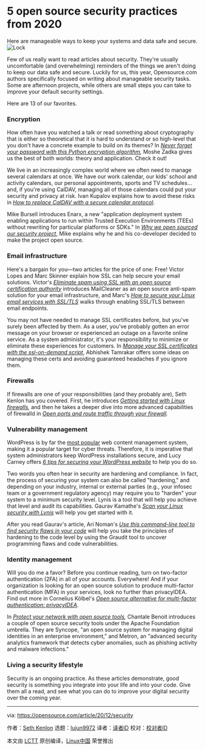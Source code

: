[#]: collector: (lujun9972)
[#]: translator: ( )
[#]: reviewer: ( )
[#]: publisher: ( )
[#]: url: ( )
[#]: subject: (5 open source security practices from 2020)
[#]: via: (https://opensource.com/article/20/12/security)
[#]: author: (Seth Kenlon https://opensource.com/users/seth)

5 open source security practices from 2020
======
Here are manageable ways to keep your systems and data safe and secure.
![Lock][1]

Few of us really want to read articles about security. They're usually uncomfortable (and overwhelming) reminders of the things we aren't doing to keep our data safe and secure. Luckily for us, this year, Opensource.com authors specifically focused on writing about manageable security tasks. Some are afternoon projects, while others are small steps you can take to improve your default security settings.

Here are 13 of our favorites.

### Encryption

How often have you watched a talk or read something about cryptography that is either so theoretical that it is hard to understand or so high-level that you don't have a concrete example to build on its themes? In _[Never forget your password with this Python encryption algorithm][2],_ Moshe Zadka gives us the best of both worlds: theory and application. Check it out!

We live in an increasingly complex world where we often need to manage several calendars at once. We have our work calendar, our kids' school and activity calendars, our personal appointments, sports and TV schedules… and, if you're using CalDAV, managing all of those calendars could put your security and privacy at risk. Ivan Kupalov explains how to avoid these risks in [_How to replace CalDAV with a secure calendar protocol_][3].

Mike Bursell introduces Enarx, a new "application deployment system enabling applications to run within Trusted Execution Environments (TEEs) without rewriting for particular platforms or SDKs." In [_Why we open sourced our security project_][4], Mike explains why he and his co-developer decided to make the project open source.

### Email infrastructure

Here's a bargain for you—two articles for the price of one: Free! Victor Lopes and Marc Skinner explain how SSL can help secure your email solutions. Victor's [_Eliminate spam using SSL with an open source certification authority_][5] introduces MailCleaner as an open source anti-spam solution for your email infrastructure, and Marc's [_How to secure your Linux email services with SSL/TLS_][6] walks through enabling SSL/TLS between email endpoints.

You may not have needed to manage SSL certificates before, but you've surely been affected by them. As a user, you've probably gotten an error message on your browser or experienced an outage on a favorite online service. As a system administrator, it's your responsibility to minimize or eliminate these experiences for customers. In [_Manage your SSL certificates with the ssl-on-demand script_][7], Abhishek Tamrakar offers some ideas on managing these certs and avoiding guaranteed headaches if you ignore them.

### Firewalls

If firewalls are one of your responsibilities (and they probably are), Seth Kenlon has you covered. First, he introduces _[Getting started with Linux firewalls][8],_ and then he takes a deeper dive into more advanced capabilities of firewalld in _[Open ports and route traffic through your firewall][9]._

### Vulnerability management

WordPress is by far the [most popular][10] web content management system, making it a popular target for cyber threats. Therefore, it is imperative that system administrators keep WordPress installations secure, and Lucy Carney offers [_6 tips for securing your WordPress website_][11] to help you do so.

Two words you often hear in security are hardening and compliance. In fact, the process of securing your system can also be called "hardening," and depending on your industry, internal or external parties (e.g., your infosec team or a government regulatory agency) may require you to "harden" your system to a minimum security level. Lynis is a tool that will help you achieve that level and audit its capabilities. Gaurav Kamathe's [_Scan your Linux security with Lynis_][12] will help you get started with it.

After you read Gaurav's article, Ari Noman's [_Use this command-line tool to find security flaws in your code_][13] will help you take the principles of hardening to the code level by using the Graudit tool to uncover programming flaws and code vulnerabilities.

### Identity management

Will you do me a favor? Before you continue reading, turn on two-factor authentication (2FA) in all of your accounts. Everywhere! And if your organization is looking for an open source solution to produce multi-factor authentication (MFA) in your services, look no further than privacyIDEA. Find out more in Cornelius Kölbel's [_Open source alternative for multi-factor authentication: privacyIDEA_][14].

In _[Protect your network with open source tools][15],_ Chantale Benoit introduces a couple of open source security tools under the Apache Foundation umbrella. They are Syncope, "an open source system for managing digital identities in an enterprise environment," and Metron, an "advanced security analytics framework that detects cyber anomalies, such as phishing activity and malware infections."

### Living a security lifestyle

Security is an ongoing practice. As these articles demonstrate, good security is something you integrate into your life and into your code. Give them all a read, and see what you can do to improve your digital security over the coming year.

--------------------------------------------------------------------------------

via: https://opensource.com/article/20/12/security

作者：[Seth Kenlon][a]
选题：[lujun9972][b]
译者：[译者ID](https://github.com/译者ID)
校对：[校对者ID](https://github.com/校对者ID)

本文由 [LCTT](https://github.com/LCTT/TranslateProject) 原创编译，[Linux中国](https://linux.cn/) 荣誉推出

[a]: https://opensource.com/users/seth
[b]: https://github.com/lujun9972
[1]: https://opensource.com/sites/default/files/styles/image-full-size/public/lead-images/security-lock-password.jpg?itok=KJMdkKum (Lock)
[2]: https://opensource.com/article/20/6/python-passwords
[3]: https://opensource.com/article/20/3/caldav-security
[4]: https://opensource.com/article/20/8/why-open-source
[5]: https://opensource.com/article/20/6/secure-open-source-antispam
[6]: https://opensource.com/article/20/4/securing-linux-email
[7]: https://opensource.com/article/20/2/ssl-demand
[8]: https://opensource.com/article/20/2/firewall-cheat-sheet
[9]: https://opensource.com/article/20/9/firewall
[10]: https://w3techs.com/technologies/overview/content_management
[11]: https://opensource.com/article/20/4/wordpress-security
[12]: https://opensource.com/article/20/5/linux-security-lynis
[13]: https://opensource.com/article/20/8/static-code-security-analysis
[14]: https://opensource.com/article/20/3/open-source-multi-factor-authentication
[15]: https://opensource.com/article/20/10/apache-security-tools
